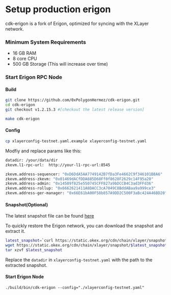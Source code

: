 # Setup production erigon
cdk-erigon is a fork of Erigon, optimized for syncing with the XLayer network.

### Minimum System Requirements
- 16 GB RAM
- 8 core CPU
- 500 GB Storage (This will increase over time) 

### Start Erigon RPC Node

#### Build
``` bash
git clone https://github.com/0xPolygonHermez/cdk-erigon.git
cd cdk-erigon
git checkout v1.2.15.3 #[checkout the latest release version]

make cdk-erigon
```

#### Config
``` bash
cp xlayerconfig-testnet.yaml.example xlayerconfig-testnet.yaml
```
Modfiy and replace params like this:
``` bash
datadir: /your/data/dir
zkevm.l1-rpc-url:  http://your-l1-rpc-url:8545

zkevm.address-sequencer: "0xD6DdA5AA7749142B7fDa3Fe4662C9f346101B8A6"
zkevm.address-zkevm: "0x01469dACfDDA885D68Ff0f8628F2629c14F95a20"
zkevm.address-admin: "0x14509f825e550745CFF827a9bDCCB4C3ad3FFd36"
zkevm.address-rollup: "0x6662621411A8DACC3cA7049C8BddABaa9a999ce3"
zkevm.address-ger-manager: "0x66E61bA00F58b857A9DD2C500F3aBc424A46BD20"
```
#### Snapshot(Optional)
The latest snapshot file can be found [here](https://static.okex.org/cdn/chain/xlayer/snapshot/erigon-testnet-snapshot.json)

To quickly restore the Erigon network, you can download the snapshot and extract it.
``` bash
latest_snapshot=`curl https://static.okex.org/cdn/chain/xlayer/snapshot/erigon-testnet-latest`
wget https://static.okex.org/cdn/chain/xlayer/snapshot/$latest_snapshot
tar xzvf $latest_snapshot
```
Replace the `datadir` in `xlayerconfig-testnet.yaml` with the path to the extracted snapshot.

#### Start Erigon Node
```
./build/bin/cdk-erigon --config="./xlayerconfig-testnet.yaml"
```
